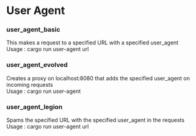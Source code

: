# User Agent
### user_agent_basic
This makes a request to a specified URL with a specified user_agent  
Usage : cargo run user-agent url  

### user_agent_evolved
Creates a proxy on localhost:8080 that adds the specified user_agent on incoming requests  
Usage : cargo run user-agent    

### user_agent_legion 
Spams the specified URL with the specified user_agent in the requests
Usage : cargo run user-agent url  
